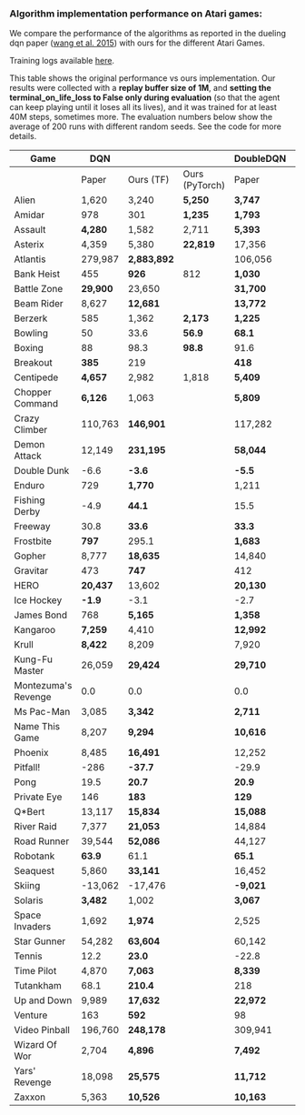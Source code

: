 ### Algorithm implementation performance on Atari games:
We compare the performance of the algorithms as reported in the dueling dqn paper ([wang et al. 2015](https://arxiv.org/pdf/1511.06581.pdf)) with ours for the different Atari Games.

Training logs available [here](https://tensorboard.dev/experiment/XzlbZcmoQkCeVPppg7BR7g).

This table shows the original performance vs ours implementation. Our results were collected with a **replay 
buffer size of 1M**, and **setting the terminal_on_life_loss to False only during evaluation** (so that the agent 
can keep playing until it loses all its lives), and it was trained for at least 40M steps, sometimes more.
The evaluation numbers below show the average of 200 runs with different random seeds. See the code for more
details.

|Game               |DQN       |              |               | DoubleDQN  |               | | DuelingDQN  |               |
|-------------------|----------|--------------|---------------|------------|---------------|-|-------------|---------------|
|                   |Paper     |Ours (TF)     |Ours (PyTorch) | Paper      | Ours (TF)     | Ours (PyTorch) | Paper       | Ours (TF)     |
|Alien              |1,620     |3,240         |**5,250**      | **3,747**  | 2,618         | | **4,461**   | 2,281         |
|Amidar             |978       |301           |**1,235**      | **1,793**  | 703           | | **2,354**   | 527           |
|Assault            |**4,280** |1,582         |2,711          | **5,393**  | 3,132         | | **4,621**   | 2,432         |
|Asterix            |4,359     |5,380         |**22,819**    | 17,356     | **19,031**    | | **28,188**  | 5,297         |
|Atlantis           |279,987   |**2,883,892** | | 106,056    | **2,774,910** | | 382,572     | **2,681,685** |
|Bank Heist         |455       |**926**       |812           | **1,030**  | 873           | | **1,611**   | 976           |
|Battle Zone        |**29,900**|23,650        | | **31,700** | 29,820        | | **37,150**  | 34,385        |
|Beam Rider         |8,627     |**12,681**    | | **13,772** | 9,978         | | **12,164**  | 8,607         |
|Berzerk            |585       |1,362         |**2,173**     | **1,225**  | 1,157         | | **1,472**   | 1,182         |
|Bowling            |50        |33.6          |**56.9**      | **68.1**   | 52.8          | | **65.5**    | 29.3          |
|Boxing             |88        |98.3          |**98.8**      | 91.6       | **99.2**      | | **99.4**    | 99.1          |
|Breakout           |**385**   |219           | | **418**    | 396.4         | | 345         | **402**       |
|Centipede          |**4,657** |2,982         |1,818         | **5,409**  | 2,211         | | **7,561**   | 2,516         |
|Chopper Command    |**6,126** |1,063         | | **5,809**  | 1,525         | | **11,215**  | 1,396         |
|Crazy Climber      |110,763   |**146,901**   | | 117,282    | **133,573**   | | **143,570** | 142,660       |
|Demon Attack       |12,149    |**231,195**   | | **58,044** | 23,389        | | 60,813      | **266,976**   |
|Double Dunk        |-6.6      |**-3.6**      | | **-5.5**   | -10.2         | | 0.1         | **0.5**       |
|Enduro             |729       |**1,770**     | | 1,211      | **1,728**     | | **2,258**   | 1,829         |
|Fishing Derby      |-4.9      |**44.1**      | | 15.5       | **28.1**      | | **46.4**    | 18.0          |
|Freeway            |30.8      |**33.6**      | | **33.3**   | 32.8          | | 0.0         | **33.1**      |
|Frostbite          |**797**   |295.1         | | **1,683**  | 224.1         | | **4,672**   | 1,498         |
|Gopher             |8,777     |**18,635**    | | 14,840     | **16,954**    | | 15,718      | **18,982**    |
|Gravitar           |473       |**747**       | | 412        | **616**       | | 588         | **715**       |
|HERO               |**20,437**|13,602        | | **20,130** | 15,039        | | **20,818**  | 14,652        |
|Ice Hockey         |**-1.9**  |-3.1          | | -2.7       | **-2.4**      | | **0.5**     | -2.8          |
|James Bond         |768       |**5,165**     | | **1,358**  | 1,143         | | **1,312**   | 1,131         |
|Kangaroo           |**7,259** |4,410         | | **12,992** | 5,508         | | **14,854**  | 4,601         |
|Krull              |**8,422** |8,209         | | 7,920      | **8,813**     | | **11,451**  | 8,407         |
|Kung-Fu Master     |26,059    |**29,424**    | | **29,710** | 24,916        | | 34,294      | **34,698**    |
|Montezuma's Revenge|0.0       |0.0           | | 0.0        | 0.0           | | 0.0         | 0.0           |
|Ms Pac-Man         |3,085     |**3,342**     | | **2,711**  | 2,578         | | **6,283**   | 3,132         |
|Name This Game     |8,207     |**9,294**     | | **10,616** | 10,313        | | **11,971**  | 9,315         |
|Phoenix            |8,485     |**16,491**    | | 12,252     | **15,866**    | | **23,092**  | 9,178         |
|Pitfall!           |-286      |**-37.7**     | | -29.9      | **-6.6**      | | **0.0**     | -88.4         |
|Pong               |19.5      |**20.7**      | | **20.9**   | 20.5          | | **21.0**    | 20.7          |
|Private Eye        |146       |**183**       | | **129**    | 116           | | 103         | **129**       |
|Q*Bert             |13,117    |**15,834**    | | **15,088** | 14,100        | | **19,220**  | 14,548        |
|River Raid         |7,377     |**21,053**    | | 14,884     | **19,931**    | | **21,162**  | 19,061        |
|Road Runner        |39,544    |**52,086**    | | 44,127     | **53,132**    | | **69,524**  | 52,061        |
|Robotank           |**63.9**  |61.1          | | **65.1**   | 62.1          | | **65.3**    | 62.0          |
|Seaquest           |5,860     |**33,141**    | | 16,452     | **40,700**    | | **50,254**  | 24,952        |
|Skiing             |-13,062   |-17,476       | | **-9,021** | -16,244       | | **-8,857**  | -29,975       |
|Solaris            |**3,482** |1,002         | | **3,067**  | 2,201         | | **2,250**   | 1,743         |
|Space Invaders     |1,692     |**1,974**     | | 2,525      | **5,239**     | | **6,427**   | 1,836         |
|Star Gunner        |54,282    |**63,604**    | | 60,142     | **77,646**    | | **89,238**  | 67,645        |
|Tennis             |12.2      |**23.0**      | | -22.8      | **23.0**      | | 5.1         | **21,2**      |
|Time Pilot         |4,870     |**7,063**     | | **8,339**  | 6,485         | | **11,666**  | 6,745         |
|Tutankham          |68.1      |**210.4**     | | 218        | **231**       | | 211         | **223**       |
|Up and Down        |9,989     |**17,632**    | | **22,972** | 20,235        | | **44,939**  | 24,880        |
|Venture            |163       |**592**       | | 98         | **614**       | | 497         | **1,092**     |
|Video Pinball      |196,760   |**248,178**   | | 309,941    | **338,382**   | | 98,209      | **284,487**   |
|Wizard Of Wor      |2,704     |**4,896**     | | **7,492**  | 5,769         | | **7,855**   | 4,224         |
|Yars' Revenge      |18,098    |**25,575**    | | **11,712** | 27,087        | | **49,622**  | 26,072        |
|Zaxxon             |5,363     |**10,526**    | | **10,163** | 9,706         | | **12,944**  | 10,925        |
